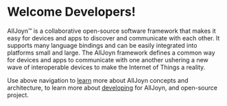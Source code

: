 # Welcome Developers!

AllJoyn&trade; is a collaborative open-source software framework that makes
it easy for devices and apps to discover and communicate with each
other. It supports many language bindings and can be easily integrated
into platforms small and large. The AllJoyn framework defines a common way for
devices and apps to communicate with one another ushering a new
wave of interoperable devices to make the Internet of Things a
reality.

Use above navigation to [learn][learn] more about AllJoyn concepts and
architecture, to learn more about [developing][develop] for AllJoyn, and
open-source project.

[learn]: /learn
[develop]: /develop
